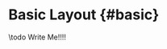 Basic Layout                                                  {#basic}                                 
============

\todo Write Me!!!!
